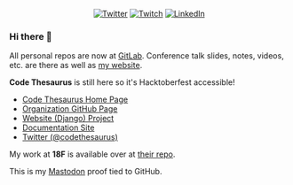 <p align="center">
	<a href="https://twitter.com/geekygirlsarah"><img src="https://img.shields.io/twitter/follow/geekygirlsarah?label=Twitter&style=social" alt="Twitter"></a>
	<a href="https://www.twitch.tv/geekygirlsarah"><img src="https://img.shields.io/twitch/status/geekygirlsarah" alt="Twitch"></a>
	<a href="https://www.linkedin.com/in/sarahwithee"><img src="https://img.shields.io/badge/LinkedIn--_.svg?style=social&logo=linkedin" alt="LinkedIn"></a>
</p>

### Hi there 👋

All personal repos are now at [GitLab](https://gitlab.com/geekygirlsarah).
Conference talk slides, notes, videos, etc. are there as well as [my website](https://geekygirlsarah.com).

**Code Thesaurus** is still here so it's Hacktoberfest accessible! 
- [Code Thesaurus Home Page](https://codethesaur.us)
- [Organization GitHub Page](https://github.com/codethesaurus)
- [Website (Django) Project](https://github.com/codethesaurus/codethesaur.us)
- [Documentation Site](https://docs.codethesaur.us)
- [Twitter (@codethesaurus)](https://twitter.com/codethesaurus)

My work at **18F** is available over at [their repo](https://github.com/18f).

This is my <a rel="me nofollow" href="https://mastodon.social/@geekygirlsarah">Mastodon</a> proof tied to GitHub.

<!--
**geekygirlsarah/geekygirlsarah** is a ✨ _special_ ✨ repository because its `README.md` (this file) appears on your GitHub profile.

Here are some ideas to get you started:

- 🔭 I’m currently working on ...
- 🌱 I’m currently learning ...
- 👯 I’m looking to collaborate on ...
- 🤔 I’m looking for help with ...
- 💬 Ask me about ...
- 📫 How to reach me: ...
- 😄 Pronouns: ...
- ⚡ Fun fact: ...
-->
